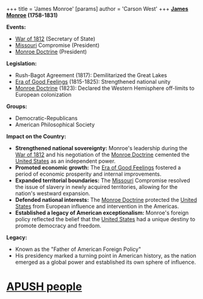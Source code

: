 +++
 title = 'James Monroe'
[params]
	author = 'Carson West'
+++
**[James Monroe](./../james-monroe/) (1758-1831)**

**Events:**

* [War of 1812](./../war-of-1812/) (Secretary of State)
* [Missouri](./../missouri/) Compromise (President)
* [Monroe Doctrine](./../monroe-doctrine/) (President)

**Legislation:**

* Rush-Bagot Agreement (1817): Demilitarized the Great Lakes
* [Era of Good Feelings](./../era-of-good-feelings/) (1815-1825): Strengthened national unity
* [Monroe Doctrine](./../monroe-doctrine/) (1823): Declared the Western Hemisphere off-limits to European colonization

**Groups:**

* Democratic-Republicans
* American Philosophical Society

**Impact on the Country:**

* **Strengthened national sovereignty:** Monroe's leadership during the [War of 1812](./../war-of-1812/) and his negotiation of the [Monroe Doctrine](./../monroe-doctrine/) cemented the [United States](./../united-states/) as an independent power.
* **Promoted economic growth:** The [Era of Good Feelings](./../era-of-good-feelings/) fostered a period of economic prosperity and internal improvements.
* **Expanded territorial boundaries:** The [Missouri](./../missouri/) Compromise resolved the issue of slavery in newly acquired territories, allowing for the nation's westward expansion.
* **Defended national interests:** The [Monroe Doctrine](./../monroe-doctrine/) protected the [United States](./../united-states/) from European influence and intervention in the Americas.
* **Established a legacy of American exceptionalism:** Monroe's foreign policy reflected the belief that the [United States](./../united-states/) had a unique destiny to promote democracy and freedom.

**Legacy:**

* Known as the "Father of American Foreign Policy"
* His presidency marked a turning point in American history, as the nation emerged as a global power and established its own sphere of influence.
# [APUSH people](./../apush-people/)
